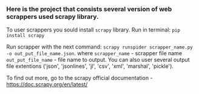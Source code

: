 ### Here is the project that consists several version of web scrappers used scrapy library.

To user scrappers you sould install `scrapy` library.
Run in terminal:
`pip install scrapy`

Run scrapper with the next command:
`scrapy runspider scrapper_name.py -o out_put_file_name.json`.
where `scrapper_name` - scrapper file name
      `out_put_file_name` - file name to output.
You can also user several output file extentions ('json', 'jsonlines', 'jl', 'csv', 'xml', 'marshal', 'pickle').

To find out more, go to the scrapy official documentation - https://doc.scrapy.org/en/latest/
